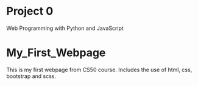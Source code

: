 # Project 0

Web Programming with Python and JavaScript

# My_First_Webpage
This is my first webpage from CS50 course. Includes the use of html, css, bootstrap and scss.
